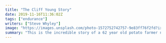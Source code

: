 ```yaml
---
title: "The Cliff Young Story"
date: 2019-11-16T11:36:02Z
tags: ["endurance"]
writers: ["Steve Whyley"]
image: "https://images.unsplash.com/photo-1572752742757-9e83ff76f2fd?ixlib=rb-1.2.1&ixid=eyJhcHBfaWQiOjEyMDd9&auto=format&fit=crop&w=300&q=100"
summary: "This is the incredible story of a 62 year old potato farmer named Cliff Young, and how he went on to win a famous 543 mile endurance run beating all the professional athletes in the process."
---
```

